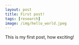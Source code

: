 ```yaml
---
layout: post
title: First post!
tags: [research]
image: /img/hello_world.jpeg
---
```


This is my first post, how exciting!
